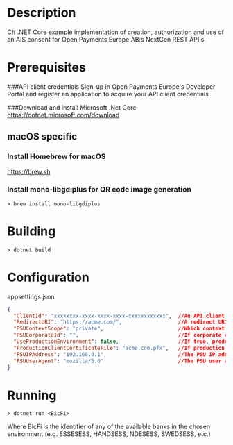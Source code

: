 # Description 
C# .NET Core example implementation of creation, authorization and use of an AIS
consent for Open Payments Europe AB:s NextGen REST API:s. 

# Prerequisites
###API client credentials
Sign-up in Open Payments Europe's Developer Portal and register an application to acquire your API client credentials.

###Download and install Microsoft .Net Core 
https://dotnet.microsoft.com/download

## macOS specific
### Install Homebrew for macOS
https://brew.sh

### Install mono-libgdiplus for QR code image generation
```
> brew install mono-libgdiplus
```

# Building
```
> dotnet build
```

# Configuration
appsettings.json
```json
{
  "ClientId": "xxxxxxxx-xxxx-xxxx-xxxx-xxxxxxxxxxxx",  //An API client id created in our Developer Portal
  "RedirectURI": "https://acme.com/",                  //A redirect URI registered with the client in Developer Portal
  "PSUContextScope": "private",                        //Which context to use, private or corporate accounts
  "PSUCorporateId": "",                                //If corporate context, your corporate id with the bank is given here
  "UseProductionEnvironment": false,                   //If true, production environment is used, otherwise sandbox
  "ProductionClientCertificateFile": "acme.com.pfx",   //If production environment, your client certificate filename
  "PSUIPAddress": "192.168.0.1",                       //The PSU IP address to present to the bank
  "PSUUserAgent": "mozilla/5.0"                        //The PSU user agent to present to the bank
}
```

# Running
```
> dotnet run <BicFi>
```
Where BicFi is the identifier of any of the available banks in the chosen environment (e.g. ESSESESS, HANDSESS, NDESESS, SWEDSESS, etc.)
